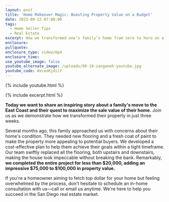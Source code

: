 ```yaml
---
layout: post
title: 'Home Makeover Magic: Boosting Property Value on a Budget'
date: 2023-09-22 07:00:00
tags:
  - Home Seller Tips
  - Real Estate
excerpt: How we transformed one’s family’s home from zero to hero on a budget.
enclosure:
pullquote:
enclosure_type: video/mp4
enclosure_time:
use_youtube_image: false
youtube_alternate_image: /uploads/09-19-zanganeh-youtube.jpg
youtube_code: AVceoKjdilY
---
```

{% include youtube.html %}

{% include excerpt.html %}

**Today we want to share an inspiring story about a family's move to the East Coast and their quest to maximize the sale value of their home.** Join us as we demonstrate how we transformed their property in just three weeks.

Several months ago, this family approached us with concerns about their home's condition. They needed new flooring and a fresh coat of paint to make the property more appealing to potential buyers. We developed a cost-effective plan to help them achieve their goals within a tight timeframe. Our team swiftly replaced all the flooring, both upstairs and downstairs, making the house look impeccable without breaking the bank. Remarkably, **we completed the entire project for less than $20,000, adding an impressive $75,000 to $100,000 in property value.**

If you're a homeowner aiming to fetch top dollar for your home but feeling overwhelmed by the process, don't hesitate to schedule an in-home consultation with us—call or email us anytime. We're here to help you succeed in the San Diego real estate market.